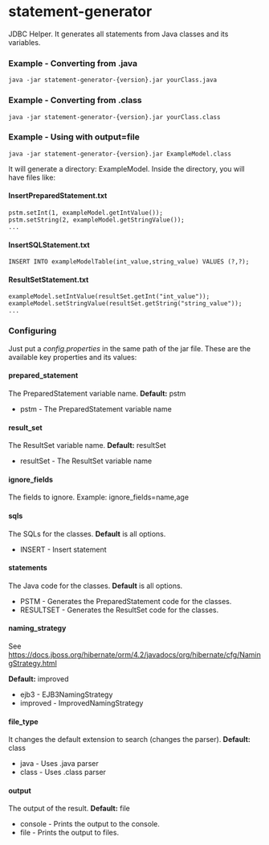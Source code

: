 # statement-generator #
JDBC Helper. It generates all statements from Java classes and its variables.

### Example - Converting from .java ###
```
java -jar statement-generator-{version}.jar yourClass.java
```

### Example - Converting from .class ###
```
java -jar statement-generator-{version}.jar yourClass.class
```

### Example - Using with output=file ###
```
java -jar statement-generator-{version}.jar ExampleModel.class
```

It will generate a directory: ExampleModel. Inside the directory, you will have files like:

#### InsertPreparedStatement.txt ####
```
pstm.setInt(1, exampleModel.getIntValue());
pstm.setString(2, exampleModel.getStringValue());
...
```

#### InsertSQLStatement.txt ####
```
INSERT INTO exampleModelTable(int_value,string_value) VALUES (?,?);
``` 

#### ResultSetStatement.txt ####
```
exampleModel.setIntValue(resultSet.getInt("int_value"));
exampleModel.setStringValue(resultSet.getString("string_value"));
...
```  


### Configuring ###
Just put a *config.properties* in the same path of the jar file. These are the available key properties and its values:

#### prepared_statement ####
The PreparedStatement variable name. **Default:** pstm

* pstm - The PreparedStatement variable name 

#### result_set ####
The ResultSet variable name. **Default:** resultSet
 
* resultSet - The ResultSet variable name 

#### ignore_fields ####
The fields to ignore. Example: ignore_fields=name,age

#### sqls ####
The SQLs for the classes. **Default** is all options.

* INSERT - Insert statement 

#### statements ####
The Java code for the classes. **Default** is all options.

* PSTM - Generates the PreparedStatement code for the classes.
* RESULTSET - Generates the ResultSet code for the classes.

#### naming_strategy ####
See https://docs.jboss.org/hibernate/orm/4.2/javadocs/org/hibernate/cfg/NamingStrategy.html

**Default:** improved

* ejb3 - EJB3NamingStrategy  
* improved - ImprovedNamingStrategy 

#### file_type ####
It changes the default extension to search (changes the parser). **Default:** class

* java - Uses .java parser
* class - Uses .class parser

#### output ####
The output of the result. **Default:** file

* console - Prints the output to the console. 
* file - Prints the output to files.
